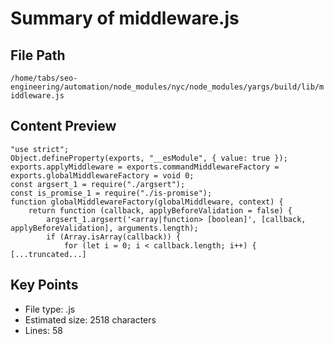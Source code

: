 # Summary of middleware.js
  
## File Path
`/home/tabs/seo-engineering/automation/node_modules/nyc/node_modules/yargs/build/lib/middleware.js`

## Content Preview
```
"use strict";
Object.defineProperty(exports, "__esModule", { value: true });
exports.applyMiddleware = exports.commandMiddlewareFactory = exports.globalMiddlewareFactory = void 0;
const argsert_1 = require("./argsert");
const is_promise_1 = require("./is-promise");
function globalMiddlewareFactory(globalMiddleware, context) {
    return function (callback, applyBeforeValidation = false) {
        argsert_1.argsert('<array|function> [boolean]', [callback, applyBeforeValidation], arguments.length);
        if (Array.isArray(callback)) {
            for (let i = 0; i < callback.length; i++) {
[...truncated...]
```

## Key Points
- File type: .js
- Estimated size: 2518 characters
- Lines: 58
